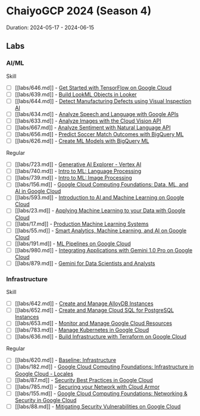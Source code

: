 # ChaiyoGCP 2024 (Season 4)

Duration: 2024-05-17 - 2024-06-15

## Labs

### AI/ML

Skill
- [ ] [[labs/646.md]] - [Get Started with TensorFlow on Google Cloud](https://www.cloudskillsboost.google/course_templates/646)
- [ ] [[labs/639.md]] - [Build LookML Objects in Looker](https://www.cloudskillsboost.google/course_templates/639)
- [ ] [[labs/644.md]] - [Detect Manufacturing Defects using Visual Inspection AI](https://www.cloudskillsboost.google/course_templates/644)
- [ ] [[labs/634.md]] - [Analyze Speech and Language with Google APIs](https://www.cloudskillsboost.google/course_templates/634)
- [ ] [[labs/633.md]] - [Analyze Images with the Cloud Vision API](https://www.cloudskillsboost.google/course_templates/633)
- [ ] [[labs/667.md]] - [Analyze Sentiment with Natural Language API](https://www.cloudskillsboost.google/course_templates/667)
- [ ] [[labs/656.md]] - [Predict Soccer Match Outcomes with BigQuery ML](https://www.cloudskillsboost.google/course_templates/656)
- [ ] [[labs/626.md]] - [Create ML Models with BigQuery ML](https://www.cloudskillsboost.google/course_templates/626)

Regular
- [ ] [[labs/723.md]] - [Generative AI Explorer - Vertex AI](https://www.cloudskillsboost.google/course_templates/723)
- [ ] [[labs/740.md]] - [Intro to ML: Language Processing](https://www.cloudskillsboost.google/course_templates/740)
- [ ] [[labs/739.md]] - [Intro to ML: Image Processing](https://www.cloudskillsboost.google/course_templates/739)
- [ ] [[labs/156.md]] - [Google Cloud Computing Foundations: Data, ML, and AI in Google Cloud](https://www.cloudskillsboost.google/course_templates/156)
- [ ] [[labs/593.md]] - [Introduction to AI and Machine Learning on Google Cloud](https://www.cloudskillsboost.google/course_templates/593)
- [ ] [[labs/23.md]] - [Applying Machine Learning to your Data with Google Cloud](https://www.cloudskillsboost.google/course_templates/23)
- [ ] [[labs/17.md]] - [Production Machine Learning Systems](https://www.cloudskillsboost.google/course_templates/17)
- [ ] [[labs/55.md]] - [Smart Analytics, Machine Learning, and AI on Google Cloud](https://www.cloudskillsboost.google/course_templates/55)
- [ ] [[labs/191.md]] - [ML Pipelines on Google Cloud](https://www.cloudskillsboost.google/course_templates/191)
- [ ] [[labs/980.md]] - [Integrating Applications with Gemini 1.0 Pro on Google Cloud](https://www.cloudskillsboost.google/paths/19/course_templates/980)
- [ ] [[labs/879.md]] - [Gemini for Data Scientists and Analysts](https://www.cloudskillsboost.google/paths/236/course_templates/879)

### Infrastructure 

Skill
- [ ] [[labs/642.md]] - [Create and Manage AlloyDB Instances](https://www.cloudskillsboost.google/course_templates/642)
- [ ] [[labs/652.md]] - [Create and Manage Cloud SQL for PostgreSQL Instances](https://www.cloudskillsboost.google/course_templates/652)
- [ ] [[labs/653.md]] - [Monitor and Manage Google Cloud Resources](https://www.cloudskillsboost.google/course_templates/653)
- [ ] [[labs/783.md]] - [Manage Kubernetes in Google Cloud](https://www.cloudskillsboost.google/course_templates/783)
- [ ] [[labs/636.md]] - [Build Infrastructure with Terraform on Google Cloud](https://www.cloudskillsboost.google/course_templates/636)

Regular
- [ ] [[labs/620.md]] - [Baseline: Infrastructure](https://www.cloudskillsboost.google/course_templates/620)
- [ ] [[labs/182.md]] - [Google Cloud Computing Foundations: Infrastructure in Google Cloud - Locales](https://www.cloudskillsboost.google/course_templates/182)
- [ ] [[labs/87.md]] - [Security Best Practices in Google Cloud](https://www.cloudskillsboost.google/course_templates/87)
- [ ] [[labs/785.md]] - [Securing your Network with Cloud Armor](https://www.cloudskillsboost.google/course_templates/785)
- [ ] [[labs/155.md]] - [Google Cloud Computing Foundations: Networking & Security in Google Cloud](https://www.cloudskillsboost.google/course_templates/155)
- [ ] [[labs/88.md]] - [Mitigating Security Vulnerabilities on Google Cloud](https://www.cloudskillsboost.google/course_templates/88)
